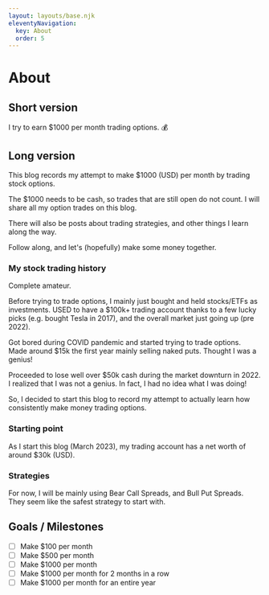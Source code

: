 ```yaml
---
layout: layouts/base.njk
eleventyNavigation:
  key: About
  order: 5
---
```

# About

## Short version

I try to earn $1000 per month trading options. 💰

## Long version
This blog records my attempt to make $1000 (USD) per month by trading stock options.  

The $1000 needs to be cash, so trades that are still open do not count. I will share all my option trades on this blog.  

There will also be posts about trading strategies, and other things I learn along the way.  

Follow along, and let's (hopefully) make some money together.

### My stock trading history
Complete amateur.  

Before trying to trade options, I mainly just bought and held stocks/ETFs as investments.  USED to have a $100k+ trading account thanks to a few lucky picks (e.g. bought Tesla in 2017), and the overall market just going up (pre 2022).  

Got bored during COVID pandemic and started trying to trade options.  Made around $15k the first year mainly selling naked puts.  Thought I was a genius!

Proceeded to lose well over $50k cash during the market downturn in 2022.  I realized that I was not a genius.  In fact, I had no idea what I was doing! 

So, I decided to start this blog to record my attempt to actually learn how consistently make money trading options.

### Starting point 
As I start this blog (March 2023), my trading account has a net worth of around $30k (USD).

### Strategies
For now, I will be mainly using Bear Call Spreads, and Bull Put Spreads.  They seem like the safest strategy to start with.

## Goals / Milestones

- [ ] Make $100 per month
- [ ] Make $500 per month
- [ ] Make $1000 per month
- [ ] Make $1000 per month for 2 months in a row
- [ ] Make $1000 per month for an entire year